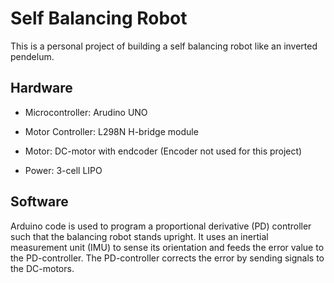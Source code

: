 # Self Balancing Robot
This is a personal project of building a self balancing robot like an inverted pendelum.   

## Hardware
- Microcontroller: Arudino UNO

- Motor Controller: L298N H-bridge module

- Motor: DC-motor with endcoder (Encoder not used for this project)

- Power: 3-cell LIPO



## Software
Arduino code is used to program a proportional derivative (PD) controller such that the balancing robot stands upright. It uses an inertial measurement unit (IMU) to sense its orientation and feeds the error value to the PD-controller. The PD-controller corrects the error by sending signals to the DC-motors.   
